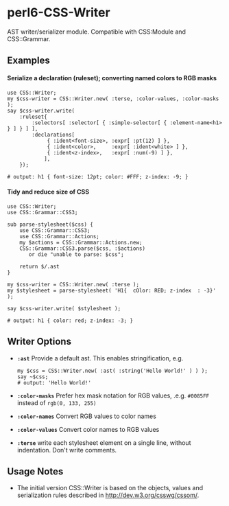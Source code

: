 # perl6-CSS-Writer

AST writer/serializer module. Compatible with CSS:Module and CSS::Grammar.

## Examples


#### Serialize a declaration (ruleset); converting named colors to RGB masks 
    use CSS::Writer;
    my $css-writer = CSS::Writer.new( :terse, :color-values, :color-masks );
    say $css-writer.write(
        :ruleset{
            :selectors[ :selector[ { :simple-selector[ { :element-name<h1> } ] } ] ],
            :declarations[
                 { :ident<font-size>, :expr[ :pt(12) ] },
                 { :ident<color>,     :expr[ :ident<white> ] },
                 { :ident<z-index>,   :expr[ :num(-9) ] },
                ],
        });

    # output: h1 { font-size: 12pt; color: #FFF; z-index: -9; }


#### Tidy and reduce size of CSS
    use CSS::Writer;
    use CSS::Grammar::CSS3;

    sub parse-stylesheet($css) {
        use CSS::Grammar::CSS3;
        use CSS::Grammar::Actions;
        my $actions = CSS::Grammar::Actions.new;
        CSS::Grammar::CSS3.parse($css, :$actions)
           or die "unable to parse: $css";

        return $/.ast
    }

    my $css-writer = CSS::Writer.new( :terse );
    my $stylesheet = parse-stylesheet( 'H1{  cOlor: RED; z-index  : -3}' );

    say $css-writer.write( $stylesheet );

    # output: h1 { color: red; z-index: -3; }


## Writer Options

- **`:ast`** Provide a default ast. This enables stringification, e.g.
    ```
    my $css = CSS::Writer.new( :ast( :string('Hello World!' ) ) );
    say ~$css;
    # output: 'Hello World!'
    ```

- **`:color-masks`** Prefer hex mask notation for RGB values, .e.g. `#0085FF` instead of `rgb(0, 133, 255)`

- **`:color-names`** Convert RGB values to color names

- **`:color-values`** Convert color names to RGB values

- **`:terse`** write each stylesheet element on a single line, without indentation. Don't write comments.

## Usage Notes

- The initial version CSS::Writer is based on the objects, values and serialization rules described in http://dev.w3.org/csswg/cssom/.






